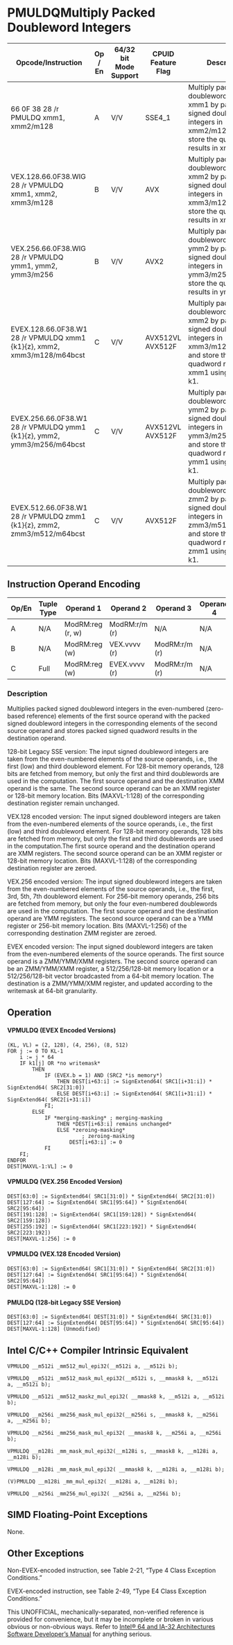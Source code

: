 # PMULDQ**Multiply Packed Doubleword Integers**

| Opcode/Instruction                                                      | Op / En | 64/32 bit Mode Support | CPUID Feature Flag | Description                                                                                                                                                              |
| ----------------------------------------------------------------------- | ------- | ---------------------- | ------------------ | ------------------------------------------------------------------------------------------------------------------------------------------------------------------------ |
| 66 0F 38 28 /r PMULDQ xmm1, xmm2/m128                                   | A       | V/V                    | SSE4_1             | Multiply packed signed doubleword integers in xmm1 by packed signed doubleword integers in xmm2/m128, and store the quadword results in xmm1.                            |
| VEX.128.66.0F38.WIG 28 /r VPMULDQ xmm1, xmm2, xmm3/m128                 | B       | V/V                    | AVX                | Multiply packed signed doubleword integers in xmm2 by packed signed doubleword integers in xmm3/m128, and store the quadword results in xmm1.                            |
| VEX.256.66.0F38.WIG 28 /r VPMULDQ ymm1, ymm2, ymm3/m256                 | B       | V/V                    | AVX2               | Multiply packed signed doubleword integers in ymm2 by packed signed doubleword integers in ymm3/m256, and store the quadword results in ymm1.                            |
| EVEX.128.66.0F38.W1 28 /r VPMULDQ xmm1 {k1}{z}, xmm2, xmm3/m128/m64bcst | C       | V/V                    | AVX512VL AVX512F   | Multiply packed signed doubleword integers in xmm2 by packed signed doubleword integers in xmm3/m128/m64bcst, and store the quadword results in xmm1 using writemask k1. |
| EVEX.256.66.0F38.W1 28 /r VPMULDQ ymm1 {k1}{z}, ymm2, ymm3/m256/m64bcst | C       | V/V                    | AVX512VL AVX512F   | Multiply packed signed doubleword integers in ymm2 by packed signed doubleword integers in ymm3/m256/m64bcst, and store the quadword results in ymm1 using writemask k1. |
| EVEX.512.66.0F38.W1 28 /r VPMULDQ zmm1 {k1}{z}, zmm2, zmm3/m512/m64bcst | C       | V/V                    | AVX512F            | Multiply packed signed doubleword integers in zmm2 by packed signed doubleword integers in zmm3/m512/m64bcst, and store the quadword results in zmm1 using writemask k1. |

## Instruction Operand Encoding

| Op/En | Tuple Type | Operand 1        | Operand 2     | Operand 3     | Operand 4 |
| ----- | ---------- | ---------------- | ------------- | ------------- | --------- |
| A     | N/A        | ModRM:reg (r, w) | ModRM:r/m (r) | N/A           | N/A       |
| B     | N/A        | ModRM:reg (w)    | VEX.vvvv (r)  | ModRM:r/m (r) | N/A       |
| C     | Full       | ModRM:reg (w)    | EVEX.vvvv (r) | ModRM:r/m (r) | N/A       |

### Description

Multiplies packed signed doubleword integers in the even-numbered (zero-based reference) elements of the first source operand with the packed signed doubleword integers in the corresponding elements of the second source operand and stores packed signed quadword results in the destination operand.

128-bit Legacy SSE version: The input signed doubleword integers are taken from the even-numbered elements of the source operands, i.e., the first (low) and third doubleword element. For 128-bit memory operands, 128 bits are fetched from memory, but only the first and third doublewords are used in the computation. The first source operand and the destination XMM operand is the same. The second source operand can be an XMM register or 128-bit memory location. Bits (MAXVL-1:128) of the corresponding destination register remain unchanged.

VEX.128 encoded version: The input signed doubleword integers are taken from the even-numbered elements of the source operands, i.e., the first (low) and third doubleword element. For 128-bit memory operands, 128 bits are fetched from memory, but only the first and third doublewords are used in the computation.The first source operand and the destination operand are XMM registers. The second source operand can be an XMM register or 128-bit memory location. Bits (MAXVL-1:128) of the corresponding destination register are zeroed.

VEX.256 encoded version: The input signed doubleword integers are taken from the even-numbered elements of the source operands, i.e., the first, 3rd, 5th, 7th doubleword element. For 256-bit memory operands, 256 bits are fetched from memory, but only the four even-numbered doublewords are used in the computation. The first source operand and the destination operand are YMM registers. The second source operand can be a YMM register or 256-bit memory location. Bits (MAXVL-1:256) of the corresponding destination ZMM register are zeroed.

EVEX encoded version: The input signed doubleword integers are taken from the even-numbered elements of the source operands. The first source operand is a ZMM/YMM/XMM registers. The second source operand can be an ZMM/YMM/XMM register, a 512/256/128-bit memory location or a 512/256/128-bit vector broadcasted from a 64-bit memory location. The destination is a ZMM/YMM/XMM register, and updated according to the writemask at 64-bit granularity.

## Operation

#### VPMULDQ (EVEX Encoded Versions)

```
(KL, VL) = (2, 128), (4, 256), (8, 512)
FOR j := 0 TO KL-1
    i := j * 64
    IF k1[j] OR *no writemask*
        THEN
            IF (EVEX.b = 1) AND (SRC2 *is memory*)
                THEN DEST[i+63:i] := SignExtend64( SRC1[i+31:i]) * SignExtend64( SRC2[31:0])
                ELSE DEST[i+63:i] := SignExtend64( SRC1[i+31:i]) * SignExtend64( SRC2[i+31:i])
            FI;
        ELSE
            IF *merging-masking* ; merging-masking
                THEN *DEST[i+63:i] remains unchanged*
                ELSE *zeroing-masking*
                        ; zeroing-masking
                    DEST[i+63:i] := 0
            FI
    FI;
ENDFOR
DEST[MAXVL-1:VL] := 0

```

#### VPMULDQ (VEX.256 Encoded Version)

```
DEST[63:0] := SignExtend64( SRC1[31:0]) * SignExtend64( SRC2[31:0])
DEST[127:64] := SignExtend64( SRC1[95:64]) * SignExtend64( SRC2[95:64])
DEST[191:128] := SignExtend64( SRC1[159:128]) * SignExtend64( SRC2[159:128])
DEST[255:192] := SignExtend64( SRC1[223:192]) * SignExtend64( SRC2[223:192])
DEST[MAXVL-1:256] := 0

```

#### VPMULDQ (VEX.128 Encoded Version)

```
DEST[63:0] := SignExtend64( SRC1[31:0]) * SignExtend64( SRC2[31:0])
DEST[127:64] := SignExtend64( SRC1[95:64]) * SignExtend64( SRC2[95:64])
DEST[MAXVL-1:128] := 0

```

#### PMULDQ (128-bit Legacy SSE Version)

```
DEST[63:0] := SignExtend64( DEST[31:0]) * SignExtend64( SRC[31:0])
DEST[127:64] := SignExtend64( DEST[95:64]) * SignExtend64( SRC[95:64])
DEST[MAXVL-1:128] (Unmodified)

```

## Intel C/C++ Compiler Intrinsic Equivalent

```
VPMULDQ __m512i _mm512_mul_epi32(__m512i a, __m512i b);

```

```
VPMULDQ __m512i _mm512_mask_mul_epi32(__m512i s, __mmask8 k, __m512i a, __m512i b);

```

```
VPMULDQ __m512i _mm512_maskz_mul_epi32( __mmask8 k, __m512i a, __m512i b);

```

```
VPMULDQ __m256i _mm256_mask_mul_epi32(__m256i s, __mmask8 k, __m256i a, __m256i b);

```

```
VPMULDQ __m256i _mm256_mask_mul_epi32( __mmask8 k, __m256i a, __m256i b);

```

```
VPMULDQ __m128i _mm_mask_mul_epi32(__m128i s, __mmask8 k, __m128i a, __m128i b);

```

```
VPMULDQ __m128i _mm_mask_mul_epi32( __mmask8 k, __m128i a, __m128i b);

```

```
(V)PMULDQ __m128i _mm_mul_epi32( __m128i a, __m128i b);

```

```
VPMULDQ __m256i _mm256_mul_epi32( __m256i a, __m256i b);

```

## SIMD Floating-Point Exceptions

None.

## Other Exceptions

Non-EVEX-encoded instruction, see Table 2-21, “Type 4 Class Exception Conditions.”

EVEX-encoded instruction, see Table 2-49, “Type E4 Class Exception Conditions.”

This UNOFFICIAL, mechanically-separated, non-verified reference is provided for convenience, but it may be
incomplete or broken in various obvious or non-obvious
ways. Refer to [Intel® 64 and IA-32 Architectures Software Developer’s Manual](https://software.intel.com/en-us/download/intel-64-and-ia-32-architectures-sdm-combined-volumes-1-2a-2b-2c-2d-3a-3b-3c-3d-and-4) for anything serious.
